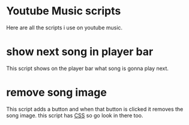# Youtube Music scripts
Here are all the scripts i use on youtube music.


# show next song in player bar

This script shows on the player bar what song is gonna play next.

# remove song image

This script adds a button and when that button is clicked it removes the song image. this script has [CSS](https://github.com/Level004/inject-js-css/blob/main/CSS/ytmusic/removeSongImage.css) so go look in there too.